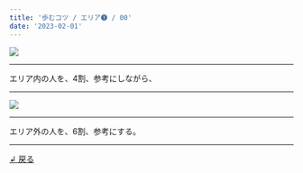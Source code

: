 ```yaml
---
title: '歩むコツ / エリア➊ / 00'
date: '2023-02-01'
---
```

![](/images/11_00.jpg)
***
エリア内の人を、4割、参考にしながら、
***
![](/images/11_00_.jpg)
***
エリア外の人を、6割、参考にする。
***
[ ↲ 戻る ](/posts/11)
